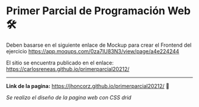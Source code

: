 # Primer Parcial de Programación Web 🛠️

Deben basarse en el siguiente enlace de Mockup para crear el Frontend del ejercicio
https://app.moqups.com/0za7IU83N3/view/page/a4e224244


El sitio se encuentra publicado en el enlace: https://carlosreneas.github.io/primerparcial20212/

---

**Link de la pagina:** https://jhoncorz.github.io/primerparcial20212/ 🚀

_Se realizo el diseño de la pagina web con CSS drid_
